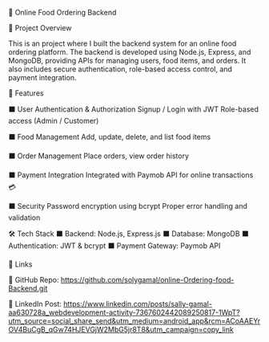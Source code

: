 🍔 Online Food Ordering Backend

📌 Project Overview

This is an project where I built the backend system for an online food ordering platform.
The backend is developed using Node.js, Express, and MongoDB, providing APIs for managing users, food items, and orders.
It also includes secure authentication, role-based access control, and payment integration.

🚀 Features

⬛ User Authentication & Authorization
Signup / Login with JWT
Role-based access (Admin / Customer)

⬛ Food Management
Add, update, delete, and list food items

⬛ Order Management
Place orders, view order history

⬛ Payment Integration
Integrated with Paymob API for online transactions 💳

⬛ Security
Password encryption using bcrypt
Proper error handling and validation

🛠️ Tech Stack
⬛ Backend: Node.js, Express.js
⬛ Database: MongoDB
⬛ Authentication: JWT & bcrypt
⬛ Payment Gateway: Paymob API


📎 Links

🔗 GitHub Repo: https://github.com/solygamal/online-Ordering-food-Backend.git

🔗 LinkedIn Post: https://www.linkedin.com/posts/sally-gamal-aa630728a_webdevelopment-activity-7367602442089250817-1WpT?utm_source=social_share_send&utm_medium=android_app&rcm=ACoAAEYrOV4BuCgB_qGw74HJEVGjW2MbG5jr8T8&utm_campaign=copy_link
